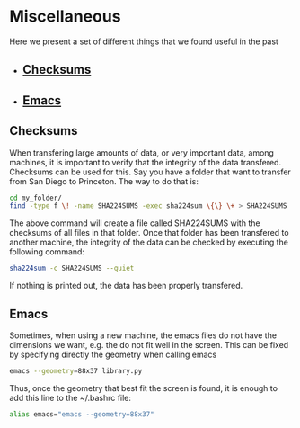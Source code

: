 # Miscellaneous
  
Here we present a set of different things that we found useful in the past

* ## [Checksums](#Checksums_P)
* ## [Emacs](#Emacs_P)


## <a id="Checksums_P"></a> Checksums

When transfering large amounts of data, or very important data, among machines, it is important to verify that the integrity of the data transfered. Checksums can be used for this. Say you have a folder that want to transfer from San Diego to Princeton. The way to do that is:

```sh
cd my_folder/
find -type f \! -name SHA224SUMS -exec sha224sum \{\} \+ > SHA224SUMS
```

The above command will create a file called SHA224SUMS with the checksums of all files in that folder. Once that folder has been transfered to another machine, the integrity of the data can be checked by executing the following command:

```sh
sha224sum -c SHA224SUMS --quiet
```

If nothing is printed out, the data has been properly transfered.


## <a id="Emacs_P"></a> Emacs

Sometimes, when using a new machine, the emacs files do not have the dimensions we want, e.g. the do not fit well in the screen. This can be fixed by specifying directly the geometry when calling emacs

```sh
emacs --geometry=88x37 library.py
```

Thus, once the geometry that best fit the screen is found, it is enough to add this line to the ~/.bashrc file:

```sh
alias emacs="emacs --geometry=88x37"
```